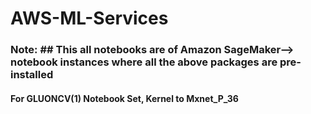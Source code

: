 # AWS-ML-Services
### Note: ## This all notebooks are of Amazon SageMaker--> notebook instances where all the above packages are pre-installed
#### For GLUONCV(1) Notebook Set, Kernel to Mxnet_P_36
